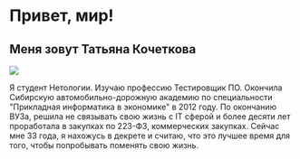 # Привет, мир!

## Меня зовут Татьяна Кочеткова

![ ](https://drive.google.com/file/d/1Qcptwz8ZVXfTppD9Dhhx_uvZNkqToZjh/view?usp=drive_link)

Я студент Нетологии. Изучаю профессию Тестировщик ПО.
Окончила Сибирскую автомобильно-дорожную академию по специальности "Прикладная информатика в экономике" в 2012 году. По окончанию ВУЗа, решила не связывать свою жизнь с IT сферой и более десяти лет проработала в закупках по 223-ФЗ, коммерческих закупках. Сейчас мне 33 года, я нахожусь в декрете и считаю, что это лучшее время для того, чтобы попробывать поменять свою жизнь. 
